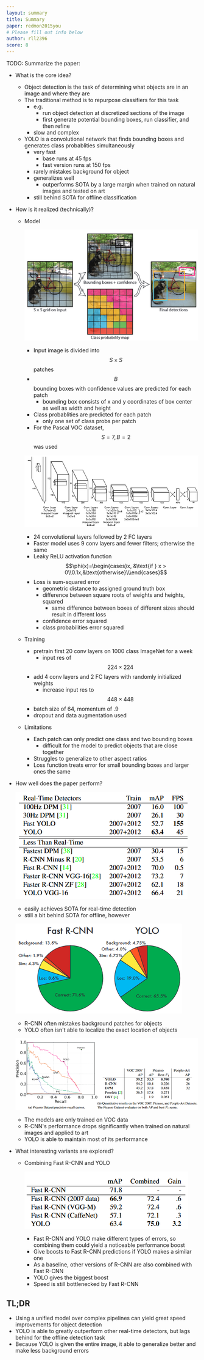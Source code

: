 ```yaml
---
layout: summary
title: Summary
paper: redmon2015you
# Please fill out info below
author: rll2396
score: 8
---
```


TODO: Summarize the paper:
* What is the core idea?
    * Object detection is the task of determining what objects are in an image and where they are
    * The traditional method is to repurpose classifiers for this task
        * e.g.
            * run object detection at discretized sections of the image
            * first generate potential bounding boxes, run classifier, and then refine
        * slow and complex
    * YOLO is a convolutional network that finds bounding boxes and generates class probablities simultaneously
        * very fast
            * base runs at 45 fps
            * fast version runs at 150 fps
        * rarely mistakes background for object
        * generalizes well
            * outperforms SOTA by a large margin when trained on natural images and tested on art
        * still behind SOTA for offline classification

* How is it realized (technically)?
    * Model

        ![Detection](redmon2015you_2b.png)
        * Input image is divided into $$S \times S$$ patches
        * $$B$$ bounding boxes with confidence values are predicted for each patch
            * bounding box consists of x and y coordinates of box center as well as width and height
        * Class probablities are predicted for each patch
            * only one set of class probs per patch
        * For the Pascal VOC dataset, $$S = 7, B = 2$$ was used
 
        ![Architecture](redmon2015you_2a.png)
        * 24 convolutional layers followed by 2 FC layers
        * Faster model uses 9 conv layers and fewer filters; otherwise the same
        * Leaky ReLU activation function $$\phi(x)=\begin{cases}x, &\text{if } x > 0\\0.1x,&\text{otherwise}\\\end{cases}$$
        * Loss is sum-squared error
            * geometric distance to assigned ground truth box
            * difference between square roots of weights and heights, squared
                * same difference between boxes of different sizes should result in different loss
            * confidence error squared
            * class probabilities error squared

    * Training
        * pretrain first 20 conv layers on 1000 class ImageNet for a week
            * input res of $$224 \times 224$$
        * add 4 conv layers and 2 FC layers with randomly initialized weights
            * increase input res to $$448 \times 448$$
        * batch size of 64, momentum of .9
        * dropout and data augmentation used
    * Limitations
        * Each patch can only predict one class and two bounding boxes
            * difficult for the model to predict objects that are close together
        * Struggles to generalize to other aspect ratios
        * Loss function treats error for small bounding boxes and larger ones the same

* How well does the paper perform?

    ![Table](redmon2015you_2c.png)
    * easily achieves SOTA for real-time detection
    * still a bit behind SOTA for offline, however
    
    ![Pie](redmon2015you_2e.png)
    * R-CNN often mistakes background patches for objects
    * YOLO often isn't able to localize the exact location of objects
    
    ![Graph](redmon2015you_2d.png)
    * The models are only trained on VOC data
    * R-CNN's performance drops significantly when trained on natural images and applied to art
    * YOLO is able to maintain most of its performance

* What interesting variants are explored?
    * Combining Fast R-CNN and YOLO

        ![Combine](redmon2015you_2f.png)
        * Fast R-CNN and YOLO make different types of errors, so combining them could yield a noticeable performance boost
        * Give boosts to Fast R-CNN predictions if YOLO makes a similar one
        * As a baseline, other versions of R-CNN are also combined with Fast R-CNN
        * YOLO gives the biggest boost
        * Speed is still bottlenecked by Fast R-CNN

## TL;DR
* Using a unified model over complex pipelines can yield great speed improvements for object detection
* YOLO is able to greatly outperform other real-time detectors, but lags behind for the offline detection task
* Because YOLO is given the entire image, it able to generalize better and make less background errors
